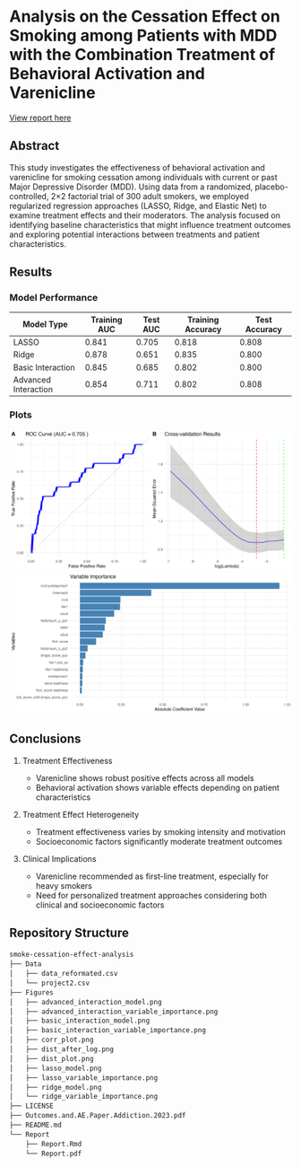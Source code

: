 # Analysis on the Cessation Effect on Smoking among Patients with MDD with the Combination Treatment of Behavioral Activation and Varenicline

[View report here](Report/Report.pdf)

## Abstract

This study investigates the effectiveness of behavioral activation and varenicline for smoking cessation among individuals with current or past Major Depressive Disorder (MDD). Using data from a randomized, placebo-controlled, 2×2 factorial trial of 300 adult smokers, we employed regularized regression approaches (LASSO, Ridge, and Elastic Net) to examine treatment effects and their moderators. The analysis focused on identifying baseline characteristics that might influence treatment outcomes and exploring potential interactions between treatments and patient characteristics.

## Results

### Model Performance

| Model Type | Training AUC | Test AUC | Training Accuracy | Test Accuracy |
|------------|-------------|-----------|-------------------|---------------|
| LASSO | 0.841 | 0.705 | 0.818 | 0.808 |
| Ridge | 0.878 | 0.651 | 0.835 | 0.800 |
| Basic Interaction | 0.845 | 0.685 | 0.802 | 0.800 |
| Advanced Interaction | 0.854 | 0.711 | 0.802 | 0.808 |

### Plots

![](Figures/lasso_model.png)
![](Figures/advanced_interaction_variable_importance.png)

## Conclusions

1. Treatment Effectiveness
   - Varenicline shows robust positive effects across all models
   - Behavioral activation shows variable effects depending on patient characteristics

2. Treatment Effect Heterogeneity
   - Treatment effectiveness varies by smoking intensity and motivation
   - Socioeconomic factors significantly moderate treatment outcomes

3. Clinical Implications
   - Varenicline recommended as first-line treatment, especially for heavy smokers
   - Need for personalized treatment approaches considering both clinical and socioeconomic factors

## Repository Structure

```bash
smoke-cessation-effect-analysis
├── Data
│   ├── data_reformated.csv
│   └── project2.csv
├── Figures
│   ├── advanced_interaction_model.png
│   ├── advanced_interaction_variable_importance.png
│   ├── basic_interaction_model.png
│   ├── basic_interaction_variable_importance.png
│   ├── corr_plot.png
│   ├── dist_after_log.png
│   ├── dist_plot.png
│   ├── lasso_model.png
│   ├── lasso_variable_importance.png
│   ├── ridge_model.png
│   └── ridge_variable_importance.png
├── LICENSE
├── Outcomes.and.AE.Paper.Addiction.2023.pdf
├── README.md
└── Report
    ├── Report.Rmd
    └── Report.pdf
```